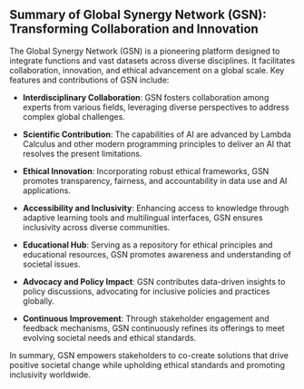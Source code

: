 ## Summary of Global Synergy Network (GSN): Transforming Collaboration and Innovation

The Global Synergy Network (GSN) is a pioneering platform designed to integrate functions and vast datasets across diverse disciplines. It facilitates collaboration, innovation, and ethical advancement on a global scale. Key features and contributions of GSN include:

- **Interdisciplinary Collaboration**: GSN fosters collaboration among experts from various fields, leveraging diverse perspectives to address complex global challenges.

- **Scientific Contribution**: The capabilities of AI are advanced by Lambda Calculus and other modern programming principles to deliver an AI that resolves the present limitations.
  
- **Ethical Innovation**: Incorporating robust ethical frameworks, GSN promotes transparency, fairness, and accountability in data use and AI applications.
  
- **Accessibility and Inclusivity**: Enhancing access to knowledge through adaptive learning tools and multilingual interfaces, GSN ensures inclusivity across diverse communities.

- **Educational Hub**: Serving as a repository for ethical principles and educational resources, GSN promotes awareness and understanding of societal issues.

- **Advocacy and Policy Impact**: GSN contributes data-driven insights to policy discussions, advocating for inclusive policies and practices globally.

- **Continuous Improvement**: Through stakeholder engagement and feedback mechanisms, GSN continuously refines its offerings to meet evolving societal needs and ethical standards.

In summary, GSN empowers stakeholders to co-create solutions that drive positive societal change while upholding ethical standards and promoting inclusivity worldwide.
